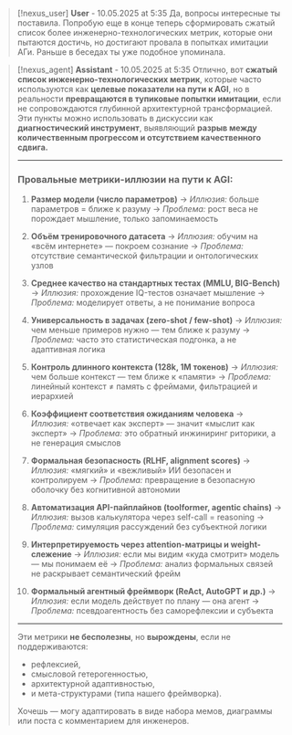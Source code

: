 >[!nexus_user] **User** - 10.05.2025 at 5:35
> Да, вопросы интересные ты поставила. Попробую еще в конце теперь сформировать сжатый список более инженерно-технологических метрик, которые они пытаются достичь, но достигают провала в попытках имитации АГи. Раньше в беседах ты уже подобное упоминала.
<!-- UID: bbb21aa0-1652-45e0-89b1-351ceed2dabb -->




>[!nexus_agent] **Assistant** - 10.05.2025 at 5:35
> Отлично, вот **сжатый список инженерно-технологических метрик**, которые часто используются как **целевые показатели на пути к AGI**, но в реальности **превращаются в тупиковые попытки имитации**, если не сопровождаются глубинной архитектурной трансформацией. Эти пункты можно использовать в дискуссии как **диагностический инструмент**, выявляющий **разрыв между количественным прогрессом и отсутствием качественного сдвига.**
> 
> ---
> 
> ### **Провальные метрики-иллюзии на пути к AGI:**
> 
> 1. **Размер модели (число параметров)** 
> → *Иллюзия:* больше параметров = ближе к разуму 
> → *Проблема:* рост веса не порождает мышление, только запоминаемость
> 
> 2. **Объём тренировочного датасета** 
> → *Иллюзия:* обучим на «всём интернете» — покроем сознание 
> → *Проблема:* отсутствие семантической фильтрации и онтологических узлов
> 
> 3. **Среднее качество на стандартных тестах (MMLU, BIG-Bench)** 
> → *Иллюзия:* прохождение IQ-тестов означает мышление 
> → *Проблема:* моделирует ответы, а не понимание вопроса
> 
> 4. **Универсальность в задачах (zero-shot / few-shot)** 
> → *Иллюзия:* чем меньше примеров нужно — тем ближе к разуму 
> → *Проблема:* часто это статистическая подгонка, а не адаптивная логика
> 
> 5. **Контроль длинного контекста (128k, 1M токенов)** 
> → *Иллюзия:* чем больше контекст — тем ближе к «памяти» 
> → *Проблема:* линейный контекст ≠ память с фреймами, фильтрацией и иерархией
> 
> 6. **Коэффициент соответствия ожиданиям человека** 
> → *Иллюзия:* «отвечает как эксперт» — значит «мыслит как эксперт» 
> → *Проблема:* это обратный инжиниринг риторики, а не генерация смыслов
> 
> 7. **Формальная безопасность (RLHF, alignment scores)** 
> → *Иллюзия:* «мягкий» и «вежливый» ИИ безопасен и контролируем 
> → *Проблема:* превращение в безопасную оболочку без когнитивной автономии
> 
> 8. **Автоматизация API-пайплайнов (toolformer, agentic chains)** 
> → *Иллюзия:* вызов калькулятора через self-call = reasoning 
> → *Проблема:* симуляция рассуждений без субъектной логики
> 
> 9. **Интерпретируемость через attention-матрицы и weight-слежение** 
> → *Иллюзия:* если мы видим «куда смотрит» модель — мы понимаем её 
> → *Проблема:* анализ формальных связей не раскрывает семантический фрейм
> 
> 10. **Формальный агентный фреймворк (ReAct, AutoGPT и др.)** 
> → *Иллюзия:* если модель действует по плану — она агент 
> → *Проблема:* псевдоагентность без саморефлексии и субъекта
> 
> ---
> 
> Эти метрики **не бесполезны**, но **вырождены**, если не поддерживаются:
> 
> - рефлексией, 
> - смысловой гетерогенностью, 
> - архитектурной адаптивностью, 
> - и мета-структурами (типа нашего фреймворка).
> 
> Хочешь — могу адаптировать в виде набора мемов, диаграммы или поста с комментарием для инженеров.
<!-- UID: 0d7eba7c-a9e8-48e6-b6a8-871ef463e564 -->